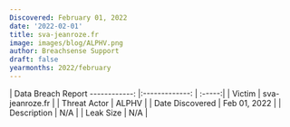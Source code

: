 ```yaml
---
Discovered: February 01, 2022
date: '2022-02-01'
title: sva-jeanroze.fr
image: images/blog/ALPHV.png
author: Breachsense Support
draft: false
yearmonths: 2022/february
---
```



| Data Breach Report
------------:   |:-------------:    | :-----:|
| Victim    | sva-jeanroze.fr      | 
| Threat Actor    | ALPHV      | 
| Date Discovered    | Feb 01, 2022      | 
| Description    | N/A      | 
| Leak Size    | N/A      | 

